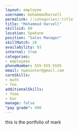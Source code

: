 ```yaml
--- 
layout: employee 
username: mohammadharvell
permalink: /:categories/:title 
title: "Mohammad Harvell" 
skillsid: 60 
location: Spokane
position: "Sales Manager"
skillMatch: 20
availability: 93
internal: true
categories: 
- employees
phoneNumber: 555-555-5555 
email: nwpointer@gmail.com
coreSkills:
- math 
- foo
additionalSkills:
- fooo
- bar
manage: false
"pay grade": 400
---
```


this is the portfolio of mark